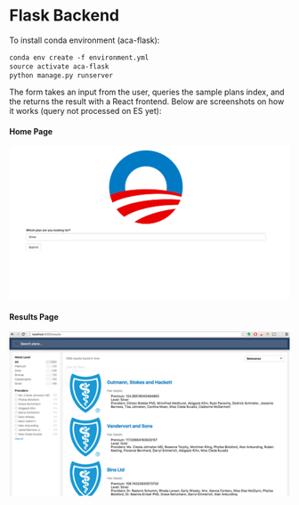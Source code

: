# Flask Backend

To install conda environment (aca-flask):
    
    conda env create -f environment.yml
    source activate aca-flask
    python manage.py runserver
    
The form takes an input from the user, queries the sample plans index, and the returns the result with a React frontend. Below are screenshots on how it works (query not processed on ES yet):  
#### Home Page
![home](screenshots/v1-ss1.png)

#### Results Page
![result](screenshots/v2-ss1.png)
